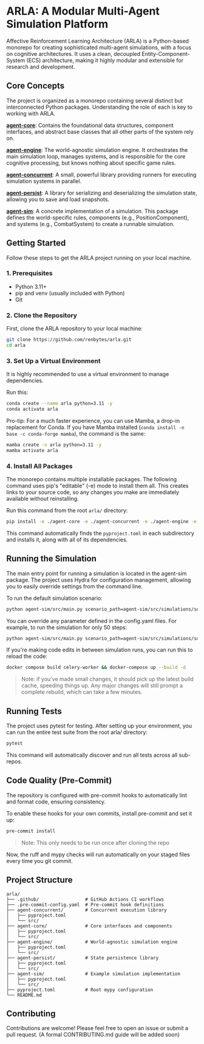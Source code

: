 # ARLA: A Modular Multi-Agent Simulation Platform

Affective Reinforcement Learning Architecture (ARLA) is a Python-based monorepo for creating sophisticated multi-agent simulations, with a focus on cognitive architectures. It uses a clean, decoupled Entity-Component-System (ECS) architecture, making it highly modular and extensible for research and development.

## Core Concepts

The project is organized as a monorepo containing several distinct but interconnected Python packages. Understanding the role of each is key to working with ARLA.

**[agent-core](./agent-core)**: Contains the foundational data structures, component interfaces, and abstract base classes that all other parts of the system rely on.

**[agent-engine](./agent-engine)**: The world-agnostic simulation engine. It orchestrates the main simulation loop, manages systems, and is responsible for the core cognitive processing, but knows nothing about specific game rules.

**[agent-concurrent](./agent-concurrent)**: A small, powerful library providing runners for executing simulation systems in parallel.

**[agent-persist](./agent-persist)**: A library for serializing and deserializing the simulation state, allowing you to save and load snapshots.

**[agent-sim](./agent-sim)**: A concrete implementation of a simulation. This package defines the world-specific rules, components (e.g., PositionComponent), and systems (e.g., CombatSystem) to create a runnable simulation.

## Getting Started

Follow these steps to get the ARLA project running on your local machine.

### 1. Prerequisites

- Python 3.11+
- pip and venv (usually included with Python)
- Git

### 2. Clone the Repository

First, clone the ARLA repository to your local machine:

```bash
git clone https://github.com/renbytes/arla.git
cd arla
```

### 3. Set Up a Virtual Environment

It is highly recommended to use a virtual environment to manage dependencies.

Run this:
```bash
conda create --name arla python=3.11 -y
conda activate arla
```

Pro-tip: For a much faster experience, you can use Mamba, a drop-in replacement for Conda. If you have Mamba installed (`conda install -n base -c conda-forge mamba`), the command is the same:
```bash
mamba create -n arla python=3.11 -y
mamba activate arla
```

### 4. Install All Packages

The monorepo contains multiple installable packages. The following command uses pip's "editable" (-e) mode to install them all. This creates links to your source code, so any changes you make are immediately available without reinstalling.

Run this command from the root `arla/` directory:

```bash
pip install -e ./agent-core -e ./agent-concurrent -e ./agent-engine -e ./agent-persist -e ./agent-sim
```

This command automatically finds the `pyproject.toml` in each subdirectory and installs it, along with all of its dependencies.

## Running the Simulation

The main entry point for running a simulation is located in the agent-sim package. The project uses Hydra for configuration management, allowing you to easily override settings from the command line.

To run the default simulation scenario:

```bash
python agent-sim/src/main.py scenario_path=agent-sim/src/simulations/soul_sim/scenarios/default.json
```

You can override any parameter defined in the config.yaml files. For example, to run the simulation for only 50 steps:

```bash
python agent-sim/src/main.py scenario_path=agent-sim/src/simulations/soul_sim/scenarios/default.json simulation.steps=50
```

If you're making code edits in between simulation runs, you can run this to reload the code:
```bash
docker compose build celery-worker && docker-compose up --build -d
```

> Note: if you've made small changes, it should pick up the latest build cache, speeding things up. Any major changes will still prompt a complete rebuild, which can take a few minutes.

## Running Tests

The project uses pytest for testing. After setting up your environment, you can run the entire test suite from the root arla/ directory:

```bash
pytest
```

This command will automatically discover and run all tests across all sub-repos.

## Code Quality (Pre-Commit)

The repository is configured with pre-commit hooks to automatically lint and format code, ensuring consistency.

To enable these hooks for your own commits, install pre-commit and set it up:

```bash
pre-commit install
```

> Note: This only needs to be run once after cloning the repo

Now, the ruff and mypy checks will run automatically on your staged files every time you git commit.

## Project Structure

```
arla/
├── .github/                 # GitHub Actions CI workflows
├── .pre-commit-config.yaml  # Pre-commit hook definitions
├── agent-concurrent/        # Concurrent execution library
│   ├── pyproject.toml
│   └── src/
├── agent-core/              # Core interfaces and components
│   ├── pyproject.toml
│   └── src/
├── agent-engine/            # World-agnostic simulation engine
│   ├── pyproject.toml
│   └── src/
├── agent-persist/           # State persistence library
│   ├── pyproject.toml
│   └── src/
├── agent-sim/               # Example simulation implementation
│   ├── pyproject.toml
│   └── src/
├── pyproject.toml           # Root mypy configuration
└── README.md
```

## Contributing

Contributions are welcome! Please feel free to open an issue or submit a pull request. (A formal CONTRIBUTING.md guide will be added soon)
